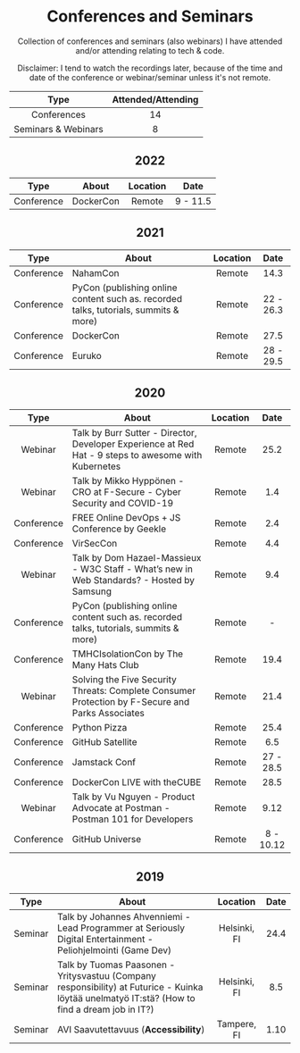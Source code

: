 <h1 align="center">
Conferences and Seminars
</h1>

<p align="center">
Collection of conferences and seminars (also webinars) I have attended and/or attending relating to tech & code.
</p>

<p align="center">
Disclaimer: I tend to watch the recordings later, because of the time and date of the conference or webinar/seminar unless it's not remote.
</p>

Type | Attended/Attending
:------:|:-------:
Conferences | 14
Seminars & Webinars | 8

<h2 align="center">
2022
</h2>

Type | About | Location | Date
:------:|-----------|:------:|:----------:
Conference | DockerCon | Remote | 9 - 11.5

<h2 align="center">
2021
</h2>

Type | About | Location | Date
:------:|-----------|:------:|:----------:
Conference | NahamCon | Remote | 14.3
Conference | PyCon (publishing online content such as. recorded talks, tutorials, summits & more) | Remote | 22 - 26.3
Conference | DockerCon | Remote | 27.5
Conference | Euruko | Remote | 28 - 29.5

<h2 align="center">
2020
</h2>

Type | About | Location | Date
:------:|-----------|:------:|:----------:
Webinar | Talk by Burr Sutter - Director, Developer Experience at Red Hat - 9 steps to awesome with Kubernetes | Remote | 25.2
Webinar | Talk by Mikko Hyppönen - CRO at F-Secure - Cyber Security and COVID-19 | Remote | 1.4
Conference | FREE Online DevOps + JS Conference by Geekle | Remote | 2.4
Conference | VirSecCon | Remote | 4.4
Webinar | Talk by Dom Hazael-Massieux - W3C Staff - What’s new in Web Standards? - Hosted by Samsung | Remote | 9.4
Conference | PyCon (publishing online content such as. recorded talks, tutorials, summits & more) | Remote | -
Conference | TMHCIsolationCon by The Many Hats Club | Remote | 19.4
Webinar | Solving the Five Security Threats: Complete Consumer Protection by F-Secure and Parks Associates | Remote | 21.4
Conference | Python Pizza | Remote | 25.4
Conference | GitHub Satellite | Remote | 6.5
Conference | Jamstack Conf | Remote | 27 - 28.5
Conference | DockerCon LIVE with theCUBE | Remote | 28.5
Webinar | Talk by Vu Nguyen - Product Advocate at Postman - Postman 101 for Developers | Remote | 9.12
Conference | GitHub Universe | Remote | 8 - 10.12

<h2 align="center">
2019
</h2>

Type | About | Location | Date
:------:|-----------|:------:|:----------:
Seminar | Talk by Johannes Ahvenniemi - Lead Programmer at Seriously Digital Entertainment - Peliohjelmointi (Game Dev) | Helsinki, FI | 24.4
Seminar | Talk by Tuomas Paasonen - Yritysvastuu (Company responsibility) at Futurice - Kuinka löytää unelmatyö IT:stä? (How to find a dream job in IT?) | Helsinki, FI | 8.5
Seminar | AVI Saavutettavuus (**Accessibility**) | Tampere, FI | 1.10
